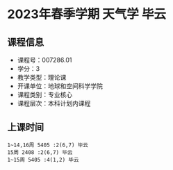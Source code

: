 # 2023年春季学期 天气学 毕云






## 课程信息

- 课程号：007286.01
- 学分：3
- 教学类型：理论课
- 开课单位：地球和空间科学学院
- 课程类别：专业核心
- 课程层次：本科计划内课程

## 上课时间

```
1~14,16周 5405 :2(6,7) 毕云
15周 2408 :2(6,7) 毕云
1~15周 5405 :4(1,2) 毕云
```

